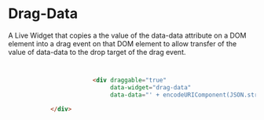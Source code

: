 Drag-Data
=========

A Live Widget that copies a the value of the data-data attribute on a DOM element into a drag event on that DOM element to allow transfer of the value of data-data to the drop target of the drag event.


```html


						<div draggable="true"
						     data-widget="drag-data"
						     data-data="' + encodeURIComponent(JSON.stringify(data)) + '">

            </div>

```
